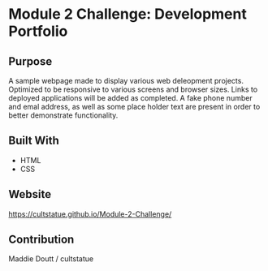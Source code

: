 # Module 2 Challenge: Development Portfolio

## Purpose
 A sample webpage made to display various web deleopment projects. Optimized to be responsive to various screens and browser sizes. Links to deployed applications will be added as completed. A fake phone number and emal address, as well as some place holder text are present in order to better demonstrate functionality. 

## Built With
* HTML
* CSS

## Website
https://cultstatue.github.io/Module-2-Challenge/

## Contribution
Maddie Doutt / cultstatue

